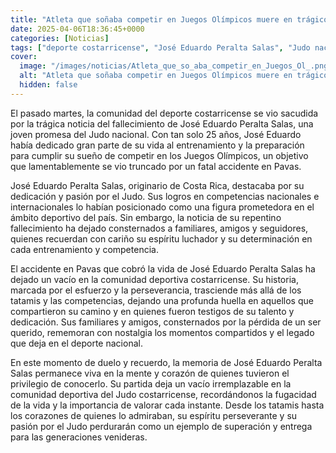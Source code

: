 ```yaml
---
title: "Atleta que soñaba competir en Juegos Olímpicos muere en trágico accidente en Pavas"
date: 2025-04-06T18:36:45+0000
categories: [Noticias]
tags: ["deporte costarricense", "José Eduardo Peralta Salas", "Judo nacional", "fallecimiento", "accidente en Pavas", "comunidad deportiva", "talento y dedicación."]
cover:
  image: "/images/noticias/Atleta_que_so_aba_competir_en_Juegos_Ol_.png"
  alt: "Atleta que soñaba competir en Juegos Olímpicos muere en trágico accidente en Pavas"
  hidden: false
---
```


El pasado martes, la comunidad del deporte costarricense se vio sacudida por la trágica noticia del fallecimiento de José Eduardo Peralta Salas, una joven promesa del Judo nacional. Con tan solo 25 años, José Eduardo había dedicado gran parte de su vida al entrenamiento y la preparación para cumplir su sueño de competir en los Juegos Olímpicos, un objetivo que lamentablemente se vio truncado por un fatal accidente en Pavas.

José Eduardo Peralta Salas, originario de Costa Rica, destacaba por su dedicación y pasión por el Judo. Sus logros en competencias nacionales e internacionales lo habían posicionado como una figura prometedora en el ámbito deportivo del país. Sin embargo, la noticia de su repentino fallecimiento ha dejado consternados a familiares, amigos y seguidores, quienes recuerdan con cariño su espíritu luchador y su determinación en cada entrenamiento y competencia.

El accidente en Pavas que cobró la vida de José Eduardo Peralta Salas ha dejado un vacío en la comunidad deportiva costarricense. Su historia, marcada por el esfuerzo y la perseverancia, trasciende más allá de los tatamis y las competencias, dejando una profunda huella en aquellos que compartieron su camino y en quienes fueron testigos de su talento y dedicación. Sus familiares y amigos, consternados por la pérdida de un ser querido, rememoran con nostalgia los momentos compartidos y el legado que deja en el deporte nacional.

En este momento de duelo y recuerdo, la memoria de José Eduardo Peralta Salas permanece viva en la mente y corazón de quienes tuvieron el privilegio de conocerlo. Su partida deja un vacío irremplazable en la comunidad deportiva del Judo costarricense, recordándonos la fugacidad de la vida y la importancia de valorar cada instante. Desde los tatamis hasta los corazones de quienes lo admiraban, su espíritu perseverante y su pasión por el Judo perdurarán como un ejemplo de superación y entrega para las generaciones venideras.
